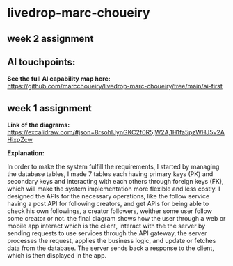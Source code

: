 # livedrop-marc-choueiry

## week 2 assignment

## AI touchpoints: 

**See the full AI capability map here:** https://github.com/marcchoueiry/livedrop-marc-choueiry/tree/main/ai-first




## week 1 assignment

**Link of the diagrams:** https://excalidraw.com/#json=8rsohlJynGKC2f0R5jW2A,1H1fa5pzWHJ5v2AHixpZcw

**Explanation:**

In order to make the system fulfill the requirements, I started by managing the database tables, I made 7 tables each having primary keys (PK) and secondary keys and interacting with each others through foreign keys (FK), which will make the system implementation more flexible and less costly. I designed the APIs for the necessary operations, like the follow service having a post API for following creators, and get APIs for being able to check his own followings, a creator followers, weither some user follow some creator or not.
the final diagram shows how the user through a web or mobile app interact which is the client, interact with the the server by sending requests to use services through the API gateway, the server processes the request, applies the business logic, and update or fetches data from the database. The server sends back a response to the client, which is then displayed in the app.
